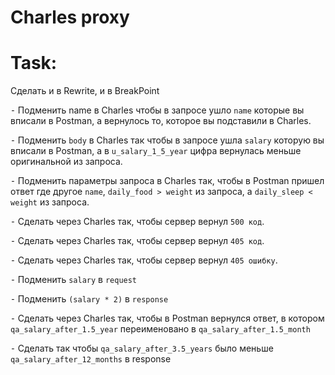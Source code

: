 # Charles proxy
# Task:

Сделать и в Rewrite, и в BreakPoint

⁃ Подменить name в Charles чтобы в запросе ушло `name` которые вы вписали в Postman, а вернулось то, которое вы подставили в Charles.

⁃ Подменить `body` в Charles так чтобы в запросе ушла `salary` которую вы вписали в Postman, а в `u_salary_1_5_year` цифра вернулась меньше оригинальной из запроса.

⁃ Подменить параметры запроса в Charles так, чтобы в Postman пришел ответ где другое `name`, `daily_food > weight` из запроса, а `daily_sleep < weight` из запроса.

⁃ Сделать через Charles так, чтобы сервер вернул `500 код`.

⁃ Сделать через Charles так, чтобы сервер вернул `405 код`.

⁃ Сделать через Charles так, чтобы сервер вернул `405 ошибку`.

⁃ Подменить `salary` в `request`

⁃ Подменить `(salary * 2)` в `response`

⁃ Сделать через Charles так, чтобы в Postman вернулся ответ, в котором `qa_salary_after_1.5_year` переименовано в `qa_salary_after_1.5_month`

⁃ Сделать так чтобы `qa_salary_after_3.5_years` было меньше `qa_salary_after_12_months` в response

